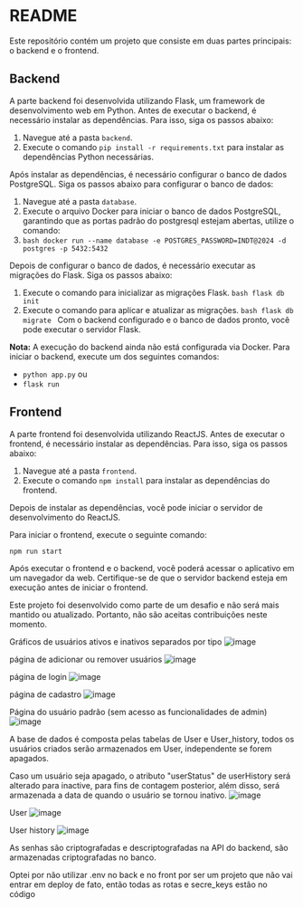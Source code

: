 # README

Este repositório contém um projeto que consiste em duas partes principais: o backend e o frontend.

## Backend

A parte backend foi desenvolvida utilizando Flask, um framework de desenvolvimento web em Python. Antes de executar o backend, é necessário instalar as dependências. Para isso, siga os passos abaixo:

1. Navegue até a pasta `backend`.
2. Execute o comando `pip install -r requirements.txt` para instalar as dependências Python necessárias.

Após instalar as dependências, é necessário configurar o banco de dados PostgreSQL. Siga os passos abaixo para configurar o banco de dados:

1. Navegue até a pasta `database`.
2. Execute o arquivo Docker para iniciar o banco de dados PostgreSQL, garantindo que as portas padrão do postgresql estejam abertas, utilize o comando:
3. ```bash docker run --name database -e POSTGRES_PASSWORD=INDT@2024 -d postgres -p 5432:5432  ```

Depois de configurar o banco de dados, é necessário executar as migrações do Flask. Siga os passos abaixo:

1. Execute o comando para inicializar as migrações Flask.
   ```bash flask db init ```
3. Execute o comando para aplicar e atualizar as migrações.
  ```bash flask db migrate ```
Com o backend configurado e o banco de dados pronto, você pode executar o servidor Flask. 

**Nota:** A execução do backend ainda não está configurada via Docker. Para iniciar o backend, execute um dos seguintes comandos:
- `python app.py` ou
- `flask run`

## Frontend

A parte frontend foi desenvolvida utilizando ReactJS. Antes de executar o frontend, é necessário instalar as dependências. Para isso, siga os passos abaixo:

1. Navegue até a pasta `frontend`.
2. Execute o comando `npm install` para instalar as dependências do frontend.

Depois de instalar as dependências, você pode iniciar o servidor de desenvolvimento do ReactJS. 

Para iniciar o frontend, execute o seguinte comando:

```bash
npm run start

```

Após executar o frontend e o backend, você poderá acessar o aplicativo em um navegador da web. Certifique-se de que o servidor backend esteja em execução antes de iniciar o frontend.

Este projeto foi desenvolvido como parte de um desafio e não será mais mantido ou atualizado. Portanto, não são aceitas contribuições neste momento.


Gráficos de usuários ativos e inativos separados por tipo 
![image](https://github.com/fernandoofilho/desafio_CRUD/assets/54952942/c41c27e2-6aee-4af4-87d2-46a02f2a6419)

página de adicionar ou remover usuários 
![image](https://github.com/fernandoofilho/desafio_CRUD/assets/54952942/98ea74a0-ddc4-4157-8dab-aa6f0a8a0083)

página de login
![image](https://github.com/fernandoofilho/desafio_CRUD/assets/54952942/12ebf3c2-875f-4026-bfea-51d84c3a7ce9)


página de cadastro
![image](https://github.com/fernandoofilho/desafio_CRUD/assets/54952942/2178b149-9ed3-4b99-928c-c3bfc1e9ae55)

Página do usuário padrão (sem acesso as funcionalidades de admin)
![image](https://github.com/fernandoofilho/desafio_CRUD/assets/54952942/f1414d6e-cf94-4e7d-97b2-5c43e587c394)


A base de dados é composta pelas tabelas de User e User_history, todos os usuários criados serão armazenados em User, independente se forem apagados.

Caso um usuário seja apagado, o atributo "userStatus" de userHistory será alterado para inactive, para fins de contagem posterior, além disso, será 
armazenada a data de quando o usuário se tornou inativo.
![image](https://github.com/fernandoofilho/desafio_CRUD/assets/54952942/ff238dfc-f127-4fb0-bb82-6939bd94dcf5)

User
![image](https://github.com/fernandoofilho/desafio_CRUD/assets/54952942/14f75ef7-922c-4d5b-9489-c6f8a4073519)

User history
![image](https://github.com/fernandoofilho/desafio_CRUD/assets/54952942/921fa6b8-de20-430d-b6e0-724f457ffaad)


As senhas são criptografadas e descriptografadas na API do backend, são armazenadas criptografadas no banco.

Optei por não utilizar .env no back e no front por ser um projeto que não vai entrar em deploy de fato, então todas as rotas e secre_keys estão no código 

